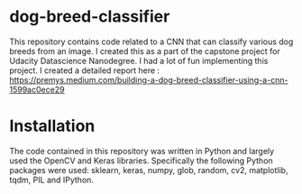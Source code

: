 # dog-breed-classifier
This repository contains code related to a CNN that can classify various dog breeds from an image. I created this as a part of the capstone project for Udacity Datascience Nanodegree. I had a lot of fun implementing this project. I created a detailed report here : https://premys.medium.com/building-a-dog-breed-classifier-using-a-cnn-1599ac0ece29 

# Installation
The code contained in this repository was written in Python and largely used the OpenCV and Keras libraries. Specifically the following Python packages were used: sklearn, keras, numpy, glob, random, cv2, matplotlib, tqdm, PIL and IPython.


